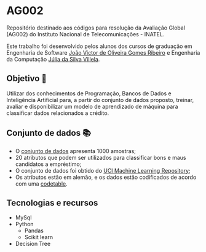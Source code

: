 # AG002
Repositório destinado aos códigos para resolução da Avaliação Global (AG002) do Instituto Nacional de Telecomunicações - INATEL.

Este trabalho foi desenvolvido pelos alunos dos cursos de graduação em Engenharia de Software <a href="https://github.com/jvoliveirag">João Victor de Oliveira Gomes Ribeiro</a> e Engenharia da Computação <a href="https://github.com/juvillela12">Júlia da Silva Villela</a>.

## Objetivo 🎯
 Utilizar dos  conhecimentos  de  Programação,  Bancos  de  Dados  e  Inteligência  Artificial  para,  a  partir do conjunto de dados proposto, treinar, avaliar e disponibilizar um modelo de aprendizado de máquina para classificar dados relacionados a crédito.

 ## Conjunto de dados 📚
 - O <a href="https://raw.githubusercontent.com/marcelovca90-inatel/AG002/main/statlog-germancredit.sql">conjunto de dados</a> apresenta 1000 amostras;
 - 20  atributos  que  podem ser utilizados para classificar bons e maus candidatos a empréstimo;
 - O conjunto de dados foi obtido do <a href="https://archive.ics.uci.edu/ml/datasets/South+German+Credit+%28UPDATE%29">UCI Machine Learning Repository</a>;
 - Os atributos estão em alemão, e os dados estão codificados de acordo com uma <a href="https://raw.githubusercontent.com/marcelovca90-inatel/AG002/main/codetable.txt">codetable</a>.

## Tecnologias e recursos
- MySql
- Python
    - Pandas
    - Scikit learn
- Decision Tree